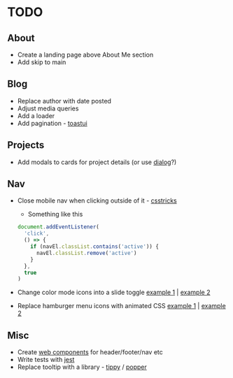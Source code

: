 # TODO

## About

- Create a landing page above About Me section
- Add skip to main

## Blog

- Replace author with date posted
- Adjust media queries
- Add a loader
- Add pagination - [toastui](https://ui.toast.com/tui-pagination)

## Projects

- Add modals to cards for project details (or use [dialog](https://developer.mozilla.org/en-US/docs/Web/HTML/Element/dialog)?)

## Nav

- Close mobile nav when clicking outside of it - [csstricks](https://css-tricks.com/click-outside-detector/)

  - Something like this

  ```js
  document.addEventListener(
    'click',
    () => {
      if (navEl.classList.contains('active')) {
        navEl.classList.remove('active')
      }
    },
    true
  )
  ```

- Change color mode icons into a slide toggle [example 1](https://codepen.io/PaulinaSurazynska/pen/bGVpBOb) | [example 2](https://towardsdev.com/how-to-create-a-dark-light-theme-toggle-67a9316d04d2)
- Replace hamburger menu icons with animated CSS [example 1](https://codepen.io/designcouch/pen/ExvwPY) | [example 2](https://www.sliderrevolution.com/resources/css-hamburger-menu/)

## Misc

- Create [web components](https://www.section.io/engineering-education/how-to-create-a-web-component-with-vanilla-javascript/) for header/footer/nav etc
- Write tests with [jest](https://jestjs.io/)
- Replace tooltip with a library - [tippy](https://atomiks.github.io/tippyjs/) / [popper](https://popper.js.org/)
